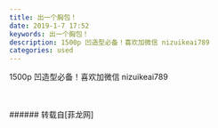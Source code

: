 ```yaml
---
title: 出一个胸包！
date: 2019-1-7 17:52
keywords: 出一个胸包！
description: 1500p 凹造型必备！喜欢加微信 nizuikeai789
categories: used
---
```

<td class="t_f" id="postmessage_2634517">

1500p 凹造型必备！喜欢加微信 nizuikeai789<br/>
<img alt="" border="0" class="zoom" data-cf-modified-c5d45d949bd2286f44ed0157-="" file="http://www.flw.ph/data/appbyme/upload/image/201901/07/89osp5qIqAEE.jpg" id="aimg_R5Y75" lazyloadthumb="1" onclick="" onmouseover="" src="http://www.flw.ph/data/appbyme/upload/image/201901/07/89osp5qIqAEE.jpg"/><br/>
<br/>
<img alt="" border="0" class="zoom" data-cf-modified-c5d45d949bd2286f44ed0157-="" file="http://www.flw.ph/data/appbyme/upload/image/201901/07/qhJC6qQPcxDm.jpg" id="aimg_YP7h6" lazyloadthumb="1" onclick="" onmouseover="" src="http://www.flw.ph/data/appbyme/upload/image/201901/07/qhJC6qQPcxDm.jpg"/><br/>
<br/>
</td>
###### 转载自[菲龙网]